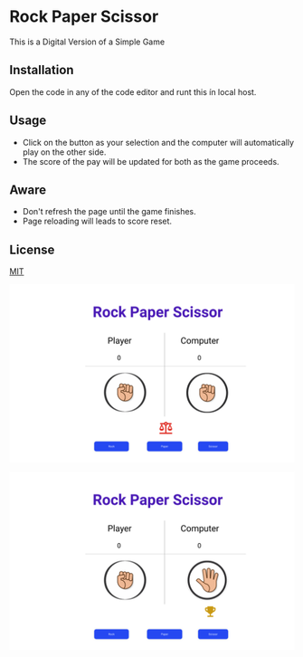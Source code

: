 # Rock Paper Scissor

This is a Digital Version of a Simple Game
## Installation

Open the code in any of the code editor and runt this ín local host.


## Usage

* Click on the button as your selection and the computer will automatically play on the other side.
* The score of the pay will be updated for both as the game proceeds.



## Aware

* Don't refresh the page until the game finishes.
* Page reloading will leads to score reset.


## License

[MIT](https://choosealicense.com/licenses/mit/)

![alt text](https://github.com/AnjanaShaji110/rock-paper/blob/main/images/balanced.png)

![alt text](https://github.com/AnjanaShaji110/rock-paper/blob/main/images/start.png)
